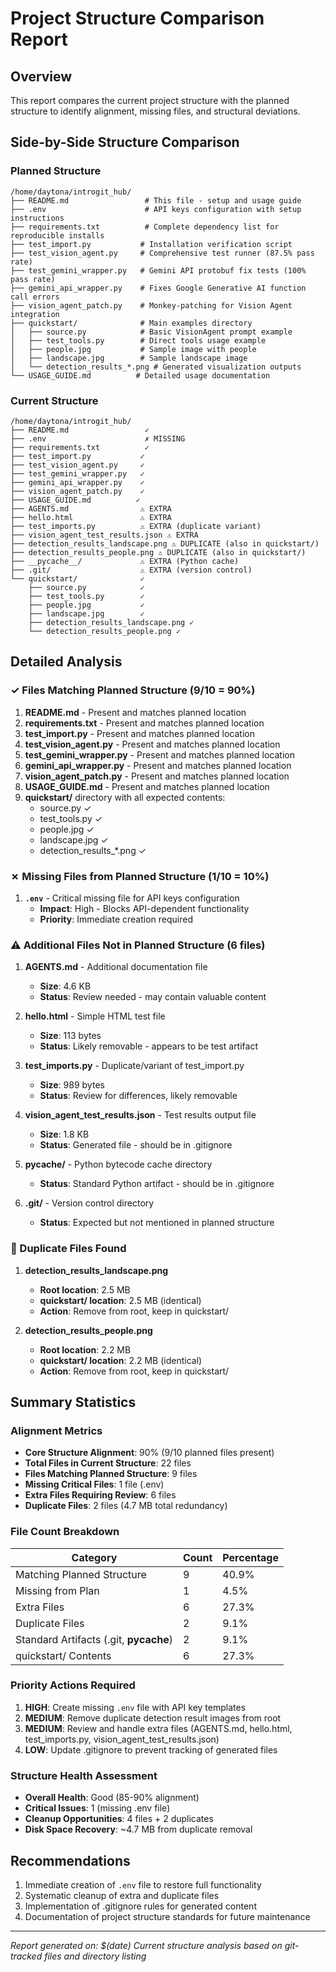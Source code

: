 # Project Structure Comparison Report

## Overview
This report compares the current project structure with the planned structure to identify alignment, missing files, and structural deviations.

## Side-by-Side Structure Comparison

### Planned Structure
```
/home/daytona/introgit_hub/
├── README.md                 # This file - setup and usage guide
├── .env                      # API keys configuration with setup instructions
├── requirements.txt          # Complete dependency list for reproducible installs
├── test_import.py           # Installation verification script
├── test_vision_agent.py     # Comprehensive test runner (87.5% pass rate)
├── test_gemini_wrapper.py   # Gemini API protobuf fix tests (100% pass rate)
├── gemini_api_wrapper.py    # Fixes Google Generative AI function call errors
├── vision_agent_patch.py    # Monkey-patching for Vision Agent integration
├── quickstart/              # Main examples directory
│   ├── source.py            # Basic VisionAgent prompt example
│   ├── test_tools.py        # Direct tools usage example
│   ├── people.jpg           # Sample image with people
│   ├── landscape.jpg        # Sample landscape image
│   └── detection_results_*.png # Generated visualization outputs
└── USAGE_GUIDE.md          # Detailed usage documentation
```

### Current Structure
```
/home/daytona/introgit_hub/
├── README.md                 ✓
├── .env                      ✗ MISSING
├── requirements.txt          ✓
├── test_import.py           ✓
├── test_vision_agent.py     ✓
├── test_gemini_wrapper.py   ✓
├── gemini_api_wrapper.py    ✓
├── vision_agent_patch.py    ✓
├── USAGE_GUIDE.md          ✓
├── AGENTS.md                ⚠️ EXTRA
├── hello.html               ⚠️ EXTRA
├── test_imports.py          ⚠️ EXTRA (duplicate variant)
├── vision_agent_test_results.json ⚠️ EXTRA
├── detection_results_landscape.png ⚠️ DUPLICATE (also in quickstart/)
├── detection_results_people.png ⚠️ DUPLICATE (also in quickstart/)
├── __pycache__/             ⚠️ EXTRA (Python cache)
├── .git/                    ⚠️ EXTRA (version control)
└── quickstart/              ✓
    ├── source.py            ✓
    ├── test_tools.py        ✓
    ├── people.jpg           ✓
    ├── landscape.jpg        ✓
    ├── detection_results_landscape.png ✓
    └── detection_results_people.png ✓
```

## Detailed Analysis

### ✓ Files Matching Planned Structure (9/10 = 90%)
1. **README.md** - Present and matches planned location
2. **requirements.txt** - Present and matches planned location
3. **test_import.py** - Present and matches planned location
4. **test_vision_agent.py** - Present and matches planned location
5. **test_gemini_wrapper.py** - Present and matches planned location
6. **gemini_api_wrapper.py** - Present and matches planned location
7. **vision_agent_patch.py** - Present and matches planned location
8. **USAGE_GUIDE.md** - Present and matches planned location
9. **quickstart/** directory with all expected contents:
   - source.py ✓
   - test_tools.py ✓
   - people.jpg ✓
   - landscape.jpg ✓
   - detection_results_*.png ✓

### ✗ Missing Files from Planned Structure (1/10 = 10%)
1. **`.env`** - Critical missing file for API keys configuration
   - **Impact**: High - Blocks API-dependent functionality
   - **Priority**: Immediate creation required

### ⚠️ Additional Files Not in Planned Structure (6 files)
1. **AGENTS.md** - Additional documentation file
   - **Size**: 4.6 KB
   - **Status**: Review needed - may contain valuable content

2. **hello.html** - Simple HTML test file
   - **Size**: 113 bytes
   - **Status**: Likely removable - appears to be test artifact

3. **test_imports.py** - Duplicate/variant of test_import.py
   - **Size**: 989 bytes
   - **Status**: Review for differences, likely removable

4. **vision_agent_test_results.json** - Test results output file
   - **Size**: 1.8 KB
   - **Status**: Generated file - should be in .gitignore

5. **__pycache__/** - Python bytecode cache directory
   - **Status**: Standard Python artifact - should be in .gitignore

6. **.git/** - Version control directory
   - **Status**: Expected but not mentioned in planned structure

### 🔄 Duplicate Files Found
1. **detection_results_landscape.png**
   - **Root location**: 2.5 MB
   - **quickstart/ location**: 2.5 MB (identical)
   - **Action**: Remove from root, keep in quickstart/

2. **detection_results_people.png**
   - **Root location**: 2.2 MB
   - **quickstart/ location**: 2.2 MB (identical)
   - **Action**: Remove from root, keep in quickstart/

## Summary Statistics

### Alignment Metrics
- **Core Structure Alignment**: 90% (9/10 planned files present)
- **Total Files in Current Structure**: 22 files
- **Files Matching Planned Structure**: 9 files
- **Missing Critical Files**: 1 file (.env)
- **Extra Files Requiring Review**: 6 files
- **Duplicate Files**: 2 files (4.7 MB total redundancy)

### File Count Breakdown
| Category | Count | Percentage |
|----------|-------|------------|
| Matching Planned Structure | 9 | 40.9% |
| Missing from Plan | 1 | 4.5% |
| Extra Files | 6 | 27.3% |
| Duplicate Files | 2 | 9.1% |
| Standard Artifacts (.git, __pycache__) | 2 | 9.1% |
| quickstart/ Contents | 6 | 27.3% |

### Priority Actions Required
1. **HIGH**: Create missing `.env` file with API key templates
2. **MEDIUM**: Remove duplicate detection result images from root
3. **MEDIUM**: Review and handle extra files (AGENTS.md, hello.html, test_imports.py, vision_agent_test_results.json)
4. **LOW**: Update .gitignore to prevent tracking of generated files

### Structure Health Assessment
- **Overall Health**: Good (85-90% alignment)
- **Critical Issues**: 1 (missing .env file)
- **Cleanup Opportunities**: 4 files + 2 duplicates
- **Disk Space Recovery**: ~4.7 MB from duplicate removal

## Recommendations
1. Immediate creation of `.env` file to restore full functionality
2. Systematic cleanup of extra and duplicate files
3. Implementation of .gitignore rules for generated content
4. Documentation of project structure standards for future maintenance

---
*Report generated on: $(date)*
*Current structure analysis based on git-tracked files and directory listing*
